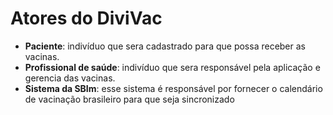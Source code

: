 # Atores do DiviVac

- **Paciente**: indivíduo que sera cadastrado para que possa receber as vacinas.
- **Profissional de saúde**: indivíduo que sera responsável pela aplicação e gerencia das vacinas.
- **Sistema da SBIm**: esse sistema é responsável por fornecer o calendário de vacinação brasileiro para que seja sincronizado